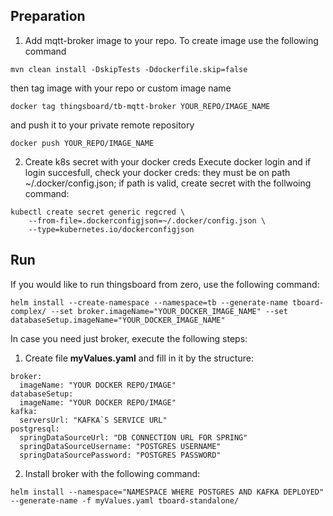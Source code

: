 ## Preparation

1. Add mqtt-broker image to your repo. To create image use the following command
```
mvn clean install -DskipTests -Ddockerfile.skip=false
```
then tag image with your repo or custom image name
```
docker tag thingsboard/tb-mqtt-broker YOUR_REPO/IMAGE_NAME 
```
and push it to your private remote repository
```
docker push YOUR_REPO/IMAGE_NAME
```

2. Create k8s secret with your docker creds
   Execute docker login and if login succesfull, check your docker creds: they must be on path ~/.docker/config.json; if path is valid, create secret with the follwoing command:
```
kubectl create secret generic regcred \
    --from-file=.dockerconfigjson=~/.docker/config.json \
    --type=kubernetes.io/dockerconfigjson
```

## Run
If you would like to run thingsboard from zero, use the following command:
```
helm install --create-namespace --namespace=tb --generate-name tboard-complex/ --set broker.imageName="YOUR_DOCKER_IMAGE_NAME" --set databaseSetup.imageName="YOUR_DOCKER_IMAGE_NAME"
```
In case you need just broker, execute the following steps:
1. Create file **myValues.yaml** and fill in it by the structure:
```
broker:
  imageName: "YOUR DOCKER REPO/IMAGE"
databaseSetup:
  imageName: "YOUR DOCKER REPO/IMAGE"
kafka:
  serversUrl: "KAFKA`S SERVICE URL"
postgresql:
  springDataSourceUrl: "DB CONNECTION URL FOR SPRING"
  springDataSourceUsername: "POSTGRES USERNAME"
  springDataSourcePassword: "POSTGRES PASSWORD"
```
2. Install broker with the following command:
```
helm install --namespace="NAMESPACE WHERE POSTGRES AND KAFKA DEPLOYED" --generate-name -f myValues.yaml tboard-standalone/ 
```